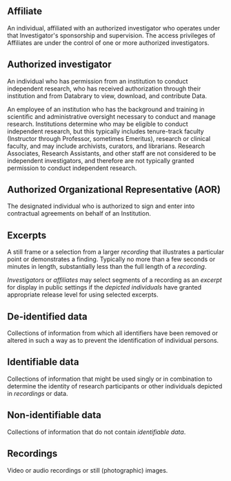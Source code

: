 ## Affiliate 
An individual, affiliated with an authorized investigator who operates under that Investigator's sponsorship and supervision. The access privileges of Affiliates are under the control of one or more authorized investigators.

## Authorized investigator
An individual who has permission from an institution to conduct independent research, who has received authorization through their institution and from Databrary to view, download, and contribute Data.

An employee of an institution who has the background and training in scientific and administrative oversight necessary to conduct and manage research. Institutions determine who may be eligible to conduct independent research, but this typically includes tenure-track faculty (Instructor through Professor, sometimes Emeritus), research or clinical faculty, and may include archivists, curators, and librarians. Research Associates, Research Assistants, and other staff are not considered to be independent investigators, and therefore are not typically granted permission to conduct independent research.

## Authorized Organizational Representative (AOR)
The designated individual who is authorized to sign and enter into contractual agreements on behalf of an Institution.

## Excerpts
A still frame or a selection from a larger *recording* that illustrates a particular point or demonstrates a finding. Typically no more than a few seconds or minutes in length, substantially less than the full length of a *recording*. 

*Investigators* or *affiliates* may select segments of a recording as an *excerpt* for display in public settings if the *depicted individuals* have granted appropriate release level for using selected excerpts. 

## De-identified data
Collections of information from which all identifiers have been removed or altered in such a way as to prevent the identification of individual persons.

## Identifiable data
Collections of information that might be used singly or in combination to determine the identity of research participants or other individuals depicted in *recordings* or data.

<!-- ## Personally Identifying Information (PII)
See also: [HIPAA privacy rules](http://privacyruleandresearch.nih.gov/pr_08.asp)

- Full name
- National identification number (e.g., Social Security number)
- Internet Protocol (IP) address
- Vehicle registration plate number
- Driver's license number
- Health certificate or insurance number
- Fingerprints, or handwriting
- Credit card or financial account or access numbers
- Digital identity (e.g., Facebook, Twitter, LinkedIn, email account names)
- Date of birth
- Birthplace
- Address
- Telephone number
- Faces and voices -->

## Non-identifiable data
Collections of information that do not contain *identifiable data*.

## Recordings
Video or audio recordings or still (photographic) images.

